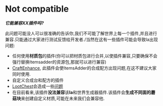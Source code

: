 # Not compatible

_**它能兼容XX插件吗?**_

此问题可能没人可以很准确的告诉你,我们不可能了解世界上每一个插件,并且进行兼容.只能通过大家进行测试反馈给开发者./当然在这有一些插件可能会导致Ia出现问题:

* 任何使用**材质包**的插件(你可以把材质包进行合并,以使插件兼容,只要确保不会强行替换Itemsadder的资源包,那就可以进行兼容)
* [CraftEnhance](https://www.spigotmc.org/resources/custom-recipes-and-crafting-craftenhance.65058/), 此插件会使ItemsAdder的合成配方出现问题,在这不建议大家同时使用.
* 自定义合成台和配方的插件
* [LootChest](https://www.spigotmc.org/resources/lootchest.61564/)会造成一些[问题](https://github.com/LoneDev6/ItemsAdder/issues/15#issuecomment-512990849)
* 在目前看来,该插件**没法兼容**该**Ia**和世界生成器插件.该插件会**生成不同面的蘑菇块**来创建自定义材质,可能在未来我们会兼容他.
